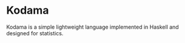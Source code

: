 # Kodama

Kodama is a simple lightweight language implemented in Haskell and designed for statistics.
